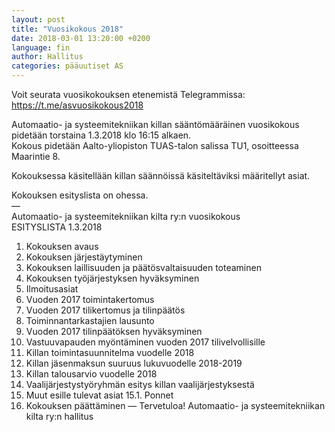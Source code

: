 ```yaml
---
layout: post
title: "Vuosikokous 2018"
date: 2018-03-01 13:20:00 +0200
language: fin
author: Hallitus
categories: pääuutiset AS
---
```

Voit seurata vuosikokouksen etenemistä Telegrammissa: https://t.me/asvuosikokous2018

Automaatio- ja systeemitekniikan killan sääntömääräinen vuosikokous pidetään torstaina 1.3.2018 klo 16:15 alkaen. <br>
Kokous pidetään Aalto-yliopiston TUAS-talon salissa TU1, osoitteessa Maarintie 8.

Kokouksessa käsitellään killan säännöissä käsiteltäviksi määritellyt asiat.

Kokouksen esityslista on ohessa.<br>
—<br>
Automaatio- ja systeemitekniikan kilta ry:n vuosikokous<br>
ESITYSLISTA 1.3.2018<br>

1. Kokouksen avaus
2. Kokouksen järjestäytyminen
3. Kokouksen laillisuuden ja päätösvaltaisuuden toteaminen
4. Kokouksen työjärjestyksen hyväksyminen
5. Ilmoitusasiat
6. Vuoden 2017 toimintakertomus
7. Vuoden 2017 tilikertomus ja tilinpäätös
8. Toiminnantarkastajien lausunto
9. Vuoden 2017 tilinpäätöksen hyväksyminen
10. Vastuuvapauden myöntäminen vuoden 2017 tilivelvollisille
11. Killan toimintasuunnitelma vuodelle 2018
12. Killan jäsenmaksun suuruus lukuvuodelle 2018-2019
13. Killan talousarvio vuodelle 2018
14. Vaalijärjestystyöryhmän esitys killan vaalijärjestyksestä
15. Muut esille tulevat asiat
15.1. Ponnet
16. Kokouksen päättäminen
—
Tervetuloa!
Automaatio- ja systeemitekniikan kilta ry:n hallitus